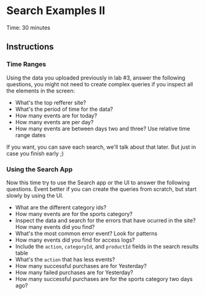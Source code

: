 # Search Examples II
Time: 30 minutes

## Instructions


### Time Ranges
Using the data you uploaded previously in lab #3, answer the following questions, you might not need to create complex queries if you inspect all the elements in the screen:

- What's the top refferer site?
- What's the period of time for the data?
- How many events are for today?
- How many events are per day?
- How many events are between days two and three? Use relative time range dates

If you want, you can save each search, we'll talk about that later. But just in case you finish early ;)

### Using the Search App
Now this time try to use the Search app or the UI to answer the following questions. Event better if you can create the queries from scratch, but start slowly by using the UI.

- What are the different category ids?
- How many events are for the sports category?
- Inspect the data and search for the errors that have ocurred in the site? How many events did you find?
- What's the most common error event? Look for patterns
- How many events did you find for access logs?
- Include the `action`, `categoryId`, and `productId` fields in the search results table
- What's the `action` that has less events?
- How many successful purchases are for Yesterday?
- How many failed purchases are for Yesterday?
- How many successful purchases are for the sports category two days ago?